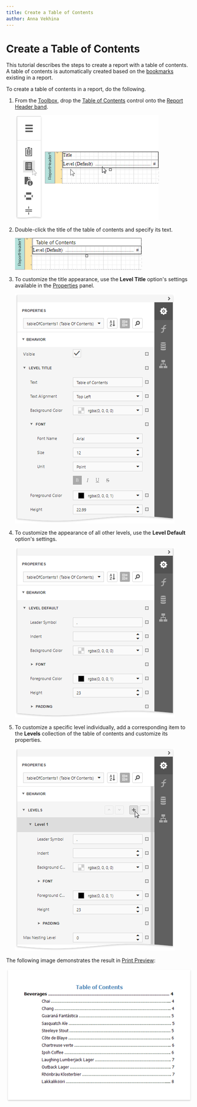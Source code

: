 ```yaml
---
title: Create a Table of Contents
author: Anna Vekhina
---
```

# Create a Table of Contents
This tutorial describes the steps to create a report with a table of contents. A table of contents is automatically created based on the [bookmarks](add-bookmarks-and-a-document-map.md) existing in a report.

To create a table of contents in a report, do the following.
1. From the [Toolbox](..\report-designer-tools\toolbox.md), drop the [Table of Contents](..\use-report-elements\use-basic-report-controls\table-of-contents.md) control onto the [Report Header band](..\introduction-to-banded-reports.md).
	
	![](../../../images/eurd-web-drop-table-of-contents.png)
2. Double-click the title of the table of contents and specify its text.
	
	![](../../../images/eurd-web-toc-change-title.png)
3. To customize the title appearance, use the **Level Title** option's settings available in the [Properties](../report-designer-tools/ui-panels/properties-panel.md) panel.
	
	![](../../../images/eurd-web-toc-level-title.png)
4. To customize the appearance of all other levels, use the **Level Default** option's settings.
	
	![](../../../images/eurd-web-toc-levet-default.png)
5. To customize a specific level individually, add a corresponding item to the **Levels** collection of the table of contents and customize its properties.
	
	![](../../../images/eurd-web-toc-levels.png)

The following image demonstrates the result in [Print Preview](../preview-print-and-export-reports.md):

![](../../../images/eurd-web-toc-result.png)